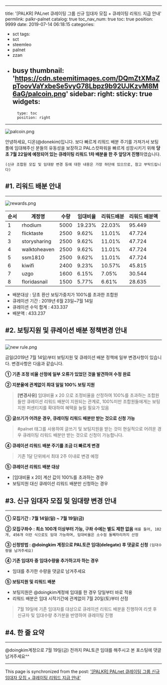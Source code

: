 
---
title: '[PALKR] PALnet 큐레이팅 그룹 신규 임대자 모집 + 큐레이팅 리워드 지급 안내'
permlink: palkr-palnet
catalog: true
toc_nav_num: true
toc: true
position: 9999
date: 2019-07-14 06:18:15
categories:
- sct
tags:
- sct
- steemleo
- palnet
- zzan
- busy
thumbnail: 'https://cdn.steemitimages.com/DQmZtXMaZpToovVaYxbeSe5vyG78Lbpz9b92UJKzvM8M6aG/palcoin.png'
sidebar:
    right:
        sticky: true
widgets:
    -
        type: toc
        position: right
---


![palcoin.png](https://cdn.steemitimages.com/DQmZtXMaZpToovVaYxbeSe5vyG78Lbpz9b92UJKzvM8M6aG/palcoin.png)

안녕하세요, 디온(@donekim)입니다. 보다 빠르게 리워드 배분 주기를 가져가서 보팅풀에 임대해주신 분들의 유동성을 보장하고 PAL스캇파워을 빠르게 성장시키기 위해 **당초 7월 22일에 예정되어 있는 큐레이팅 리워드 1차 배분을 한 주 앞당겨 진행**하였습니다. 

`(신규 조합원 모집 및 임대량 변경 등에 대한 내용은 가장 하단에 있으므로, 참고 부탁드립니다)`

## #1. 리워드 배분 안내
---

![rewards.png](https://cdn.steemitimages.com/DQmVDqBnggkCKewxe445u6mVBTcKgzq2wqmRzSqDguivFsT/rewards.png)

| **순서** | **계정명**   | **수량** | **임대비율** | **리워드배분** | **리워드 배분액** |
| -------- | ------------ | -------- | ------------ | -------------- | ----------------- |
| 1        | rhodium      | 5000     | 19.23%       | 22.03%         | 95.449            |
| 2        | flicktaste   | 2500     | 9.62%        | 11.01%         | 47.724            |
| 3        | storysharing | 2500     | 9.62%        | 11.01%         | 47.724            |
| 4        | walktoheaven | 2500     | 9.62%        | 11.01%         | 47.724            |
| 5        | ssm1810      | 2500     | 9.62%        | 11.01%         | 47.724            |
| 6        | kiwifi       | 2400     | 9.23%        | 10.57%         | 45.815            |
| 7        | uzgo         | 1600     | 6.15%        | 7.05%          | 30.544            |
| 8        | floridasnail | 1500     | 5.77%        | 6.61%          | 28.635            |

- 배분대상 : 당초 환산 보팅가중치가 100%를 초과한 조합원 
- 큐레이션 기간 : 2019년 6월 23일~7월 14일
- 큐레이션 수익 합계 : 433.337
 - 배분액 : 433.237


## #2. 보팅지원 및 큐레이션 배분 정책변경 안내
---
![new rule.png](https://cdn.steemitimages.com/DQmcWZbVtfGCYfc9nBNSneGUSm7VQfADxRmhxq5NHCUqEwF/new%20rule.png)

금일(2019년 7월 14일)부터 보팅지원 및 큐레이션 배분 정책에 일부 변경사항이 있습니다. 변경사항은 다음과 같습니다.

**① 기존 조정 비율 산정에 일부 오류가 있었던 것을 발견하여 수정 완료**

**② 지분율에 관계없이 최대 일일 100% 보팅 지원**
> **[변경사유]** 임대비율 x 20 으로 조정비율을 산정하여 100%를 초과하는 조합원들만 큐레이션 리워드 배분이 지원되는 관계로, 100%미만 조합원들에게는 보팅지원 퍼센티지를 확대하여 혜택을 늘릴 필요가 있음

**③ 글쓰기가 어려운 경우, 큐레이팅 리워드 배분만 받는 것으로 신청 가능**
> #palnet 태그를 사용하여 글쓰기 및 보팅지원을 받는 것이 현실적으로 어려운 경우 큐레이팅 리워드 배분만 받는 것으로 신청이 가능합니다.

**④ 큐레이션 리워드 배분 주기를 조금 더 빠르게 변경**
> 기존 1달 단위에서 최대 2주 이내로 변경 예정

**⑤ 큐레이션 리워드 배분 대상**
- [임대비율 x 20] 계산 값이 100%를 초과하는 경우
- 보팅지원 대신 큐레이션 리워드 배분만 신청하는 경우  


## #3. 신규 임대자 모집 및 임대량 변경 안내
---

**① 모집기간 : 7월 14일(일) ~ 7월 19일(금)**

**② 모집구좌수 : 최소 100개 이상부터 가능, 구좌 수에는 별도 제한 없음**
`예를 들어, 102개, 456개 이런 식으로도 임대 가능하며, 임대비율은 소수점 둘째자리까지 산정`

**③ 신청방법 : @doingkim 계정으로 PAL토큰 임대(delegate) 후 댓글로 신청** `(임대수량을 남겨주세요)`

**④ 기존 임대자 중 임대수량을 추가하고자 하는 경우**
- 임대를 추가한 수량을 댓글로 남겨주세요

**⑤ 보팅지원 및 리워드 배분**
- 보팅지원은 @doingkim계정에 임대를 한 경우 당일부터 바로 적용
- 리워드 배분은 임대 시작기간에 관계없이 7월 20일(토)부터 산정
> 7월 19일에 기존 임대자를 대상으로 큐레이션 리워드 배분을 진행하여 리셋 후 신규자 및 임대수량 추가분을 반영하여 큐레이팅 진행


## #4. 한 줄 요약
---

@doingkim계정으로 7월 19일(금) 전까지 PAL토큰 임대를 해주시고 본 포스팅에 댓글 남겨주세요^^

- - -

This page is synchronized from the post: ['[PALKR] PALnet 큐레이팅 그룹 신규 임대자 모집 + 큐레이팅 리워드 지급 안내'](https://steemit.com/@donekim/palkr-palnet)
